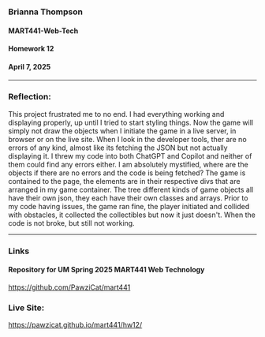 ### Brianna Thompson
#### MART441-Web-Tech
#### Homework 12
#### April 7, 2025
------


### Reflection:
This project frustrated me to no end. I had everything working and displaying properly, up until I tried to start styling things. Now the game will simply not draw the objects when I initiate the game in a live server, in browser or on the live site. When I look in the developer tools, ther are no errors of any kind, almost like its fetching the JSON but not actually displaying it. I threw my code into both ChatGPT and Copilot and neither of them could find any errors either. I am absolutely mystified, where are the objects if there are no errors and the code is being fetched? The game is contained to the page, the elements are in their respective divs that are arranged in my game container. The tree different kinds of game objects all have their own json, they each have their own classes and arrays. Prior to my code having issues, the game ran fine, the player initiated and collided with obstacles, it collected the collectibles but now it just doesn't. When the code is not broke, but still not working.

-----

### Links

#### Repository for UM Spring 2025 MART441 Web Technology
https://github.com/PawziCat/mart441

### Live Site:
https://pawzicat.github.io/mart441/hw12/

